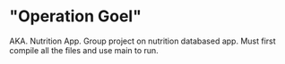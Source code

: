 # "Operation Goel"
AKA. Nutrition App.
Group project on nutrition databased app. Must first compile all the files and use main to run.
